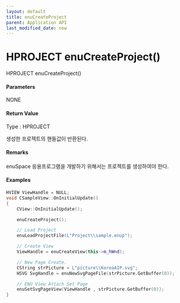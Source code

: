 ```yaml
---
layout: default
title: enuCreateProject
parent: Application API
last_modified_date: now
---
```

# HPROJECT enuCreateProject\(\)

HPROJECT enuCreateProject\(\)

#### Parameters

NONE



#### Return Value

Type : HPROJECT

생성한 프로젝트의 핸들값이 반환된다.



#### Remarks

enuSpace 응용프로그램을 개발하기 위해서는 프로젝트를 생성하여야 한다.



#### Examples

```cpp
HVIEW ViewHandle = NULL; 
void CSampleView::OnInitialUpdate() 
{ 
    CView::OnInitialUpdate(); 

    enuCreateProject(); 

    // Load Project
    enuLoadProjectFile(L"Project\\sample.enup"); 

    // Create View
    ViewHandle = enuCreateView(this->m_hWnd); 

    // New Page Create. 
    CString strPicture = L"picture\\KoreaAIP.svg"; 
    HSVG SvgHandle = enuNewSvgPageFile(strPicture.GetBuffer(0)); 

    // ENU View Attach Set Page 
    enuSetSvgPageView(ViewHandle , strPicture.GetBuffer(0)); 
}
```



